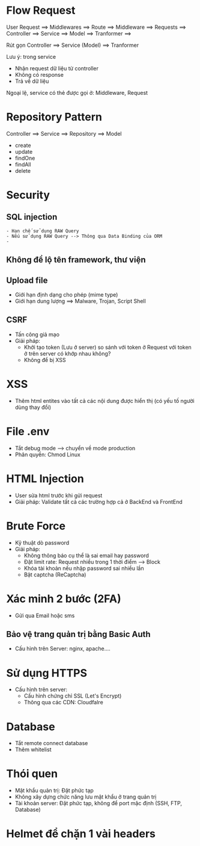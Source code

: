 # Flow Request

User Request ==> Middlewares ==> Route ==> Middleware ==> Requests ==> Controller ==> Service ==> Model ==> Tranformer ==>

Rút gọn
Controller ==> Service (Model) ==> Tranformer

Lưu ý: trong service

- Nhận request dữ liệu từ controller
- Không có response
- Trả về dữ liệu

Ngoại lệ, service có thẻ được gọi ở: Middleware, Request

# Repository Pattern

Controller ==> Service ==> Repository ==> Model

- create
- update
- findOne
- findAll
- delete

# Security

## SQL injection

    - Hạn chế sử dụng RAW Query
    - Nếu sử dụng RAW Query --> Thông qua Data Binding của ORM
    -

## Không để lộ tên framework, thư viện

## Upload file

- Giới hạn định dạng cho phép (mime type)
- Giới hạn dung lượng
  ==> Malware, Trojan, Script Shell

## CSRF

- Tấn công giả mạo
- Giải pháp:
  - Khởi tạo token (Lưu ở server) so sánh với token ở Request với token ở trên server có khớp nhau không?
  - Không để bị XSS

# XSS

- Thêm html entites vào tất cả các nội dung được hiển thị (có yếu tố người dùng thay đổi)

# File .env

- Tắt debug mode --> chuyển về mode production
- Phân quyền: Chmod Linux

# HTML Injection

- User sửa html trước khi gửi request
- Giải pháp: Validate tất cả các trường hợp cả ở BackEnd và FrontEnd

# Brute Force

- Kỹ thuật dò password
- Giải pháp:
  - Không thông báo cụ thể là sai email hay password
  - Đặt limit rate: Request nhiều trong 1 thời điểm --> Block
  - Khóa tài khoản nếu nhập password sai nhiều lần
  - Bật captcha (ReCaptcha)

# Xác minh 2 bước (2FA)

- Gửi qua Email hoặc sms

## Bảo vệ trang quản trị bằng Basic Auth

- Cấu hình trên Server: nginx, apache....

# Sử dụng HTTPS

- Cấu hình trên server:
  - Cấu hình chứng chỉ SSL (Let's Encrypt)
  - Thông qua các CDN: Cloudfalre

# Database

- Tắt remote connect database
- Thêm whitelist

# Thói quen

- Mật khẩu quản trị: Đặt phức tạp
- Không xây dựng chức năng lưu mật khẩu ở trang quản trị
- Tài khoản server: Đặt phức tạp, không để port mặc định (SSH, FTP, Database)

# Helmet để chặn 1 vài headers
